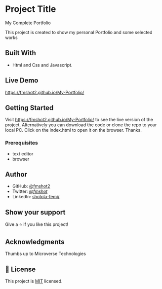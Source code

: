 
# Project Title

My Complete Portfolio

This project is created to show my personal Portfolio and some selected works


## Built With

- Html and Css and Javascript.

## Live Demo

https://fmshot2.github.io/My-Portfolio/

## Getting Started

Visit https://fmshot2.github.io/My-Portfolio/ to see the live version of the project. Alternatively you can download the code or clone the repo to your local PC. Click on the index.html to open it on the browser.
Thanks.

### Prerequisites
- text editor
- browser

## Author

- GitHub: [@fmshot2](https://github.com/fmshot2)
- Twitter: [@_fmshot_](https://twitter.com/@_fmshot_)
- LinkedIn: [shotola-femi/](https://www.linkedin.com/in/shotola-femi/)


## Show your support

Give a ⭐️ if you like this project!

## Acknowledgments

Thumbs up to Microverse Technologies

## 📝 License

This project is [MIT](./LICENSE) licensed.